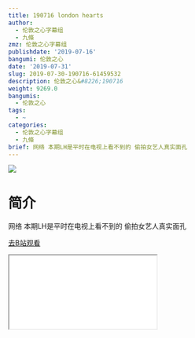 ```yaml
---
title: 190716 london hearts
author:
  - 伦敦之心字幕组
  - 九條
zmz: 伦敦之心字幕组
publishdate: '2019-07-16'
bangumi: 伦敦之心
date: '2019-07-31'
slug: 2019-07-30-190716-61459532
description: 伦敦之心&#8226;190716
weight: 9269.0
bangumis:
  - 伦敦之心
tags:
  - ~
categories:
  - 伦敦之心字幕组
  - 九條
brief: 网络 本期LH是平时在电视上看不到的 偷拍女艺人真实面孔
---
```

![](https://raw.githubusercontent.com/tcgriffith/owaraisite/master/static/tmpimg/bcd41128ab1a6fc8bbf32a2fbf992ddd8ffec354.jpg.480.jpg)
# 简介  
网络
本期LH是平时在电视上看不到的 偷拍女艺人真实面孔  

[去B站观看](https://www.bilibili.com/video/av61459532/)
<div class ="resp-container"><iframe class="testiframe" src="//player.bilibili.com/player.html?aid=61459532"", scrolling="no", allowfullscreen="true" > </iframe></div> 
